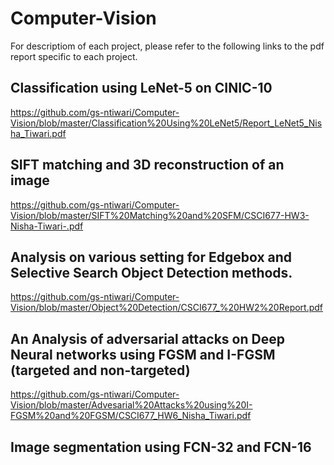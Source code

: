 # Computer-Vision

For descriptiom of each project, please refer to the following links to the pdf report specific to each project.

## Classification using LeNet-5 on CINIC-10
https://github.com/gs-ntiwari/Computer-Vision/blob/master/Classification%20Using%20LeNet5/Report_LeNet5_Nisha_Tiwari.pdf

## SIFT matching and 3D reconstruction of an image
https://github.com/gs-ntiwari/Computer-Vision/blob/master/SIFT%20Matching%20and%20SFM/CSCI677-HW3-Nisha-Tiwari-.pdf

## Analysis on various setting for Edgebox and Selective Search Object Detection methods.
https://github.com/gs-ntiwari/Computer-Vision/blob/master/Object%20Detection/CSCI677_%20HW2%20Report.pdf

## An Analysis of adversarial attacks on Deep Neural networks using FGSM and I-FGSM (targeted and non-targeted)
https://github.com/gs-ntiwari/Computer-Vision/blob/master/Advesarial%20Attacks%20using%20I-FGSM%20and%20FGSM/CSCI677_HW6_Nisha_Tiwari.pdf

## Image segmentation using FCN-32 and FCN-16


